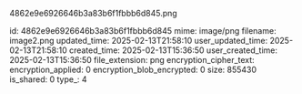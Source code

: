 4862e9e6926646b3a83b6f1fbbb6d845.png

id: 4862e9e6926646b3a83b6f1fbbb6d845
mime: image/png
filename: image2.png
updated_time: 2025-02-13T21:58:10
user_updated_time: 2025-02-13T21:58:10
created_time: 2025-02-13T15:36:50
user_created_time: 2025-02-13T15:36:50
file_extension: png
encryption_cipher_text: 
encryption_applied: 0
encryption_blob_encrypted: 0
size: 855430
is_shared: 0
type_: 4